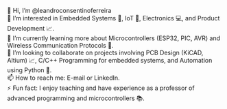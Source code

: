 👋 Hi, I’m @leandroconsentinoferreira \
👀 I’m interested in Embedded Systems 🤖, IoT 📱, Electronics 💻, and Product Development 📈. \
🌱 I’m currently learning more about Microcontrollers (ESP32, PIC, AVR) and Wireless Communication Protocols 📡. \
💞️ I’m looking to collaborate on projects involving PCB Design (KiCAD, Altium) 📈, C/C++ Programming for embedded systems, and Automation using Python 🐍. \
📫 How to reach me: E-mail or LinkedIn. \
⚡ Fun fact: I enjoy teaching and have experience as a professor of advanced programming and microcontrollers 📚.

<!---
leandroconsentinoferreira/leandroconsentinoferreira is a ✨ special ✨ repository because its `README.md` (this file) appears on your GitHub profile.
You can click the Preview link to take a look at your changes.
--->
